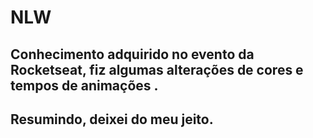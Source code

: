 # NLW

## Conhecimento adquirido no evento da Rocketseat, fiz algumas alterações de cores e tempos de animações .
## Resumindo, deixei do meu jeito.
